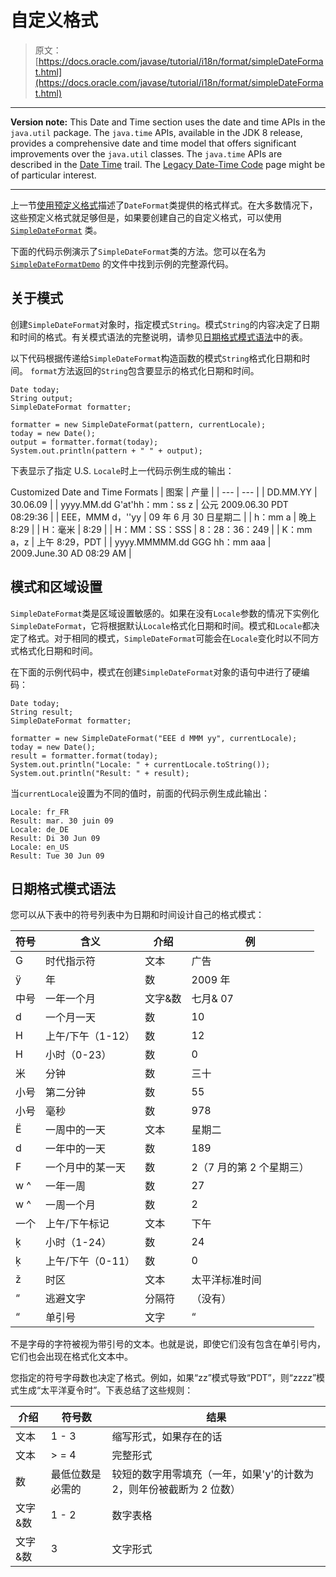 # 自定义格式

> 原文： [https://docs.oracle.com/javase/tutorial/i18n/format/simpleDateFormat.html](https://docs.oracle.com/javase/tutorial/i18n/format/simpleDateFormat.html)

* * *

**Version note:** This Date and Time section uses the date and time APIs in the `java.util` package. The `java.time` APIs, available in the JDK 8 release, provides a comprehensive date and time model that offers significant improvements over the `java.util` classes. The `java.time` APIs are described in the [Date Time](../../datetime/index.html) trail. The [Legacy Date-Time Code](../../datetime/iso/legacy.html) page might be of particular interest.

* * *

上一节[使用预定义格式](dateFormat.html)描述了`DateFormat`类提供的格式样式。在大多数情况下，这些预定义格式就足够但是，如果要创建自己的自定义格式，可以使用 [`SimpleDateFormat`](https://docs.oracle.com/javase/8/docs/api/java/text/SimpleDateFormat.html) 类。

下面的代码示例演示了`SimpleDateFormat`类的方法。您可以在名为 [`SimpleDateFormatDemo`](examples/SimpleDateFormatDemo.java) 的文件中找到示例的完整源代码。

## 关于模式

创建`SimpleDateFormat`对象时，指定模式`String`。模式`String`的内容决定了日期和时间的格式。有关模式语法的完整说明，请参见[日期格式模式语法](#datepattern)中的表。

以下代码根据传递给`SimpleDateFormat`构造函数的模式`String`格式化日期和时间。 `format`方法返回的`String`包含要显示的格式化日期和时间。

```
Date today;
String output;
SimpleDateFormat formatter;

formatter = new SimpleDateFormat(pattern, currentLocale);
today = new Date();
output = formatter.format(today);
System.out.println(pattern + " " + output);

```

下表显示了指定 U.S. `Locale`时上一代码示例生成的输出：

<caption>Customized Date and Time Formats</caption>
| 图案 | 产量 |
| --- | --- |
| DD.MM.YY | 30.06.09 |
| yyyy.MM.dd G'at'hh：mm：ss z | 公元 2009.06.30 PDT 08:29:36 |
| EEE，MMM d，''yy | 09 年 6 月 30 日星期二 |
| h：mm a | 晚上 8:29 |
| H：毫米 | 8:29 |
| H：MM：SS：SSS | 8：28：36：249 |
| K：mm a，z | 上午 8:29，PDT |
| yyyy.MMMMM.dd GGG hh：mm aaa | 2009.June.30 AD 08:29 AM |

## 模式和区域设置

`SimpleDateFormat`类是区域设置敏感的。如果在没有`Locale`参数的情况下实例化`SimpleDateFormat`，它将根据默认`Locale`格式化日期和时间。模式和`Locale`都决定了格式。对于相同的模式，`SimpleDateFormat`可能会在`Locale`变化时以不同方式格式化日期和时间。

在下面的示例代码中，模式在创建`SimpleDateFormat`对象的语句中进行了硬编码：

```
Date today;
String result;
SimpleDateFormat formatter;

formatter = new SimpleDateFormat("EEE d MMM yy", currentLocale);
today = new Date();
result = formatter.format(today);
System.out.println("Locale: " + currentLocale.toString());
System.out.println("Result: " + result);

```

当`currentLocale`设置为不同的值时，前面的代码示例生成此输出：

```
Locale: fr_FR
Result: mar. 30 juin 09
Locale: de_DE
Result: Di 30 Jun 09
Locale: en_US
Result: Tue 30 Jun 09

```

## 日期格式模式语法

您可以从下表中的符号列表中为日期和时间设计自己的格式模式：

| 符号 | 含义 | 介绍 | 例 |
| --- | --- | --- | --- |
| G | 时代指示符 | 文本 | 广告 |
| ÿ | 年 | 数 | 2009 年 |
| 中号 | 一年一个月 | 文字&amp;数 | 七月&amp; 07 |
| d | 一个月一天 | 数 | 10 |
| H | 上午/下午（1-12） | 数 | 12 |
| H | 小时（0-23） | 数 | 0 |
| 米 | 分钟 | 数 | 三十 |
| 小号 | 第二分钟 | 数 | 55 |
| 小号 | 毫秒 | 数 | 978 |
| Ë | 一周中的一天 | 文本 | 星期二 |
| d | 一年中的一天 | 数 | 189 |
| F | 一个月中的某一天 | 数 | 2（7 月的第 2 个星期三） |
| w ^ | 一年一周 | 数 | 27 |
| w ^ | 一周一个月 | 数 | 2 |
| 一个 | 上午/下午标记 | 文本 | 下午 |
| ķ | 小时（1-24） | 数 | 24 |
| ķ | 上午/下午（0-11） | 数 | 0 |
| ž | 时区 | 文本 | 太平洋标准时间 |
| “ | 逃避文字 | 分隔符 | （没有） |
| “ | 单引号 | 文字 | “ |

不是字母的字符被视为带引号的文本。也就是说，即使它们没有包含在单引号内，它们也会出现在格式化文本中。

您指定的符号字母数也决定了格式。例如，如果“zz”模式导致“PDT”，则“zzzz”模式生成“太平洋夏令时”。下表总结了这些规则：

| 介绍 | 符号数 | 结果 |
| --- | --- | --- |
| 文本 | 1 - 3 | 缩写形式，如果存在的话 |
| 文本 | &gt; = 4 | 完整形式 |
| 数 | 最低位数是必需的 | 较短的数字用零填充（一年，如果'y'的计数为 2，则年份被截断为 2 位数） |
| 文字&amp;数 | 1 - 2 | 数字表格 |
| 文字&amp;数 | 3 | 文字形式 |